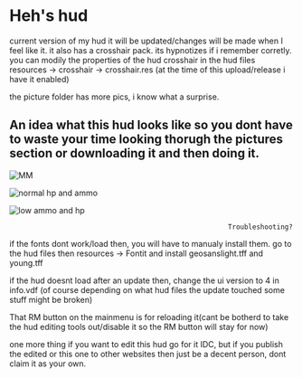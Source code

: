 # Heh's hud
current version of my hud it will be updated/changes will be made when I feel like it. it also has a crosshair pack. its hypnotizes if i remember corretly. you can modily the properties of the hud crosshair in the hud files resources -> crosshair -> crosshair.res  (at the time of this upload/release i have it enabled)


the picture folder has more pics, i know what a surprise.

## An idea what this hud looks like so you dont have to waste your time looking thorugh the pictures section or downloading it and then doing it.

    




![MM](https://user-images.githubusercontent.com/49131909/118360304-a6e66580-b58f-11eb-9680-076e8a120e1e.png)


![normal hp and ammo](https://user-images.githubusercontent.com/49131909/118360084-be711e80-b58e-11eb-8262-e71b4c834603.png)


![low ammo and hp](https://user-images.githubusercontent.com/49131909/118360292-9df59400-b58f-11eb-85dd-5085f75e4b4c.png)









                                                          Troubleshooting?



if the fonts dont work/load then, you will have to manualy install them. go to the hud files then resources -> Fontit and install geosanslight.tff and young.tff

if the hud doesnt load after an update then, change the ui version to 4 in info.vdf (of course depending on what hud files the update touched some stuff might be broken)

That RM button on the mainmenu is for reloading it(cant be botherd to take the hud editing tools out/disable it so the RM button will stay for now)


one more thing if you want to edit this hud go for it IDC, but if you publish the edited or this one to other websites then just be a decent person, dont claim it as your own.
